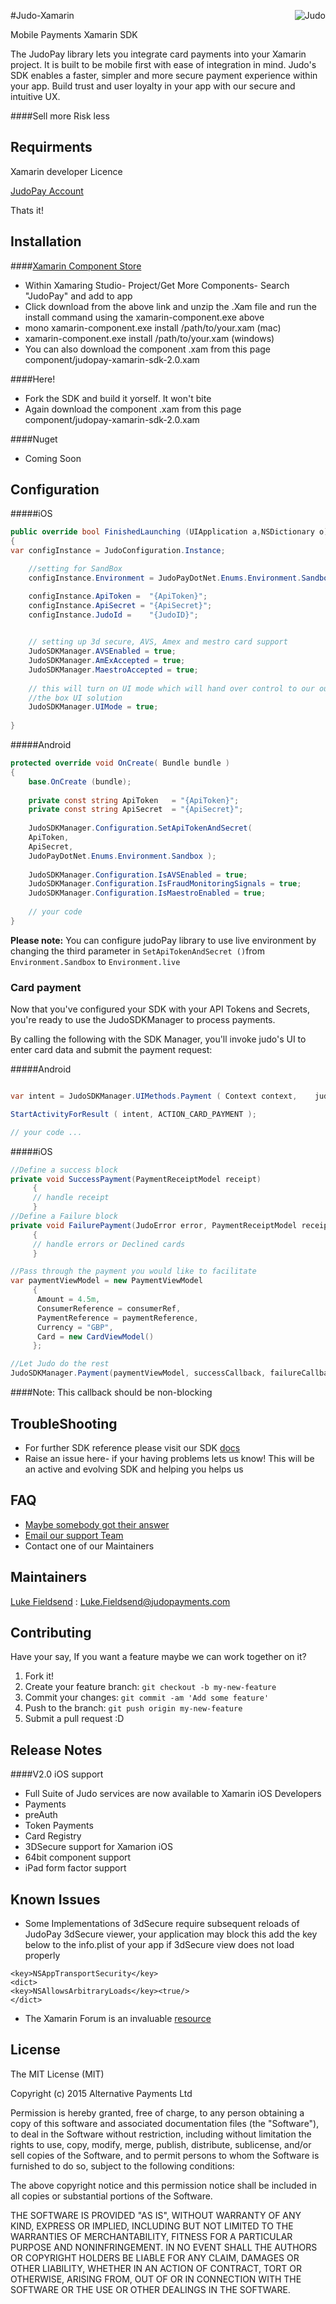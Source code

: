 <p>
  <img  align="right" src="https://github.com/JudoPay/Judo-Xamarin/blob/master/resources/judo_logo.png?raw=true" alt="Judo"/>
</p>
#Judo-Xamarin

Mobile Payments Xamarin SDK


The JudoPay library lets you integrate card payments into your Xamarin project. It is built to be mobile first with ease of integration in mind. Judo's SDK enables a faster, simpler and more secure payment experience within your app. Build trust and user loyalty in your app with our secure and intuitive UX.

####Sell more Risk less

## Requirments

Xamarin developer Licence

[JudoPay Account]( https://www.judopay.com/docs/ "JudoPay")

Thats it!

## Installation

####[Xamarin Component Store]( https://components.xamarin.com/view/judopay-xamarin-sdk "Component Store")
-   Within Xamaring Studio- Project/Get More Components- Search "JudoPay" and add to app
-   Click download from the above link and unzip the .Xam file and run the install command using the xamarin-component.exe above
  -  mono xamarin-component.exe install /path/to/your.xam (mac)
  -  xamarin-component.exe install /path/to/your.xam (windows)
-   You can also download the component .xam from this page component/judopay-xamarin-sdk-2.0.xam

####Here!
-  Fork the SDK and build it yorself. It won't bite
-  Again download the component .xam from this page component/judopay-xamarin-sdk-2.0.xam

####Nuget
-  Coming Soon

## Configuration

#####iOS
``` csharp
public override bool FinishedLaunching (UIApplication a,NSDictionary o)
{
var configInstance = JudoConfiguration.Instance;

	//setting for SandBox
	configInstance.Environment = JudoPayDotNet.Enums.Environment.Sandbox;

	configInstance.ApiToken =  "{ApiToken}";
	configInstance.ApiSecret = "{ApiSecret}";
	configInstance.JudoId =    "{JudoID}";

 
    // setting up 3d secure, AVS, Amex and mestro card support
    JudoSDKManager.AVSEnabled = true;
    JudoSDKManager.AmExAccepted = true;
    JudoSDKManager.MaestroAccepted = true;
            
    // this will turn on UI mode which will hand over control to our out of 
    //the box UI solution
    JudoSDKManager.UIMode = true;
            
}
```

#####Android
``` csharp
protected override void OnCreate( Bundle bundle )
{
	base.OnCreate (bundle);
	
	private const string ApiToken   = "{ApiToken}";
	private const string ApiSecret	= "{ApiSecret}";
	
	JudoSDKManager.Configuration.SetApiTokenAndSecret(
	ApiToken, 
	ApiSecret,
	JudoPayDotNet.Enums.Environment.Sandbox );
	
	JudoSDKManager.Configuration.IsAVSEnabled = true;
	JudoSDKManager.Configuration.IsFraudMonitoringSignals = true;
	JudoSDKManager.Configuration.IsMaestroEnabled = true;
	
	// your code
}
```
**Please note:** You can configure judoPay library to use live environment by changing the third parameter in `SetApiTokenAndSecret ()`from `Environment.Sandbox` to `Environment.live`


### Card payment

Now that you've configured your SDK with your API Tokens and Secrets, you're ready to use the JudoSDKManager to process payments. 

By calling the following with the SDK Manager, you'll invoke judo's UI to enter card data and submit the payment request:

#####Android
```csharp

var intent = JudoSDKManager.UIMethods.Payment ( Context context,  	judoId, currency, amount, paymentReference, consumerRef, metaData );

StartActivityForResult ( intent, ACTION_CARD_PAYMENT );

// your code ...
```

#####iOS
```csharp
//Define a success block
private void SuccessPayment(PaymentReceiptModel receipt)
     {
     // handle receipt
     }
//Define a Failure block
private void FailurePayment(JudoError error, PaymentReceiptModel receipt)
     {
     // handle errors or Declined cards
     }

//Pass through the payment you would like to facilitate
var paymentViewModel = new PaymentViewModel
     {
      Amount = 4.5m, 
      ConsumerReference = consumerRef,
      PaymentReference = paymentReference,
      Currency = "GBP",
      Card = new CardViewModel()
     };

//Let Judo do the rest
JudoSDKManager.Payment(paymentViewModel, successCallback, failureCallback, this.NavigationController);

```
####Note: 
This callback should be non-blocking

## TroubleShooting

-  For further SDK reference please visit our SDK [docs]( https://www.judopay.com/docs/ "Docs")
-  Raise an issue here- if your having problems lets us know! This will be an active and evolving SDK and helping you helps us

## FAQ

-  [Maybe somebody got their answer]( http://help.judopayments.com/ "Help")
-  [Email our support Team]( http://help.judopayments.com/customer/portal/emails/new "Support")
-  Contact one of our Maintainers

## Maintainers

[Luke Fieldsend]( https://github.com/LukeFieldsend "ItsYourBoi!")  : Luke.Fieldsend@judopayments.com

## Contributing

Have your say, If you want a feature maybe we can work together on it?

1. Fork it!
2. Create your feature branch: `git checkout -b my-new-feature`
3. Commit your changes: `git commit -am 'Add some feature'`
4. Push to the branch: `git push origin my-new-feature`
5. Submit a pull request :D

## Release Notes

####V2.0 iOS support
-  Full Suite of Judo services are now available to Xamarin iOS Developers
  -  Payments
  -  preAuth
  -  Token Payments
  -  Card Registry
-  3DSecure support for Xamarion iOS
-  64bit component support
-  iPad form factor support

## Known Issues

-  Some Implementations of 3dSecure require subsequent reloads of JudoPay 3dSecure viewer, your application may block this
add the key below to the info.plist of your app if 3dSecure view does not load properly
```
<key>NSAppTransportSecurity</key> 
<dict> 
<key>NSAllowsArbitraryLoads</key><true/> 
</dict> 
```


-  The Xamarin Forum is an invaluable [resource]( http://forums.xamarin.com/ "Xamarin Forum")  

## License

The MIT License (MIT)

Copyright (c) 2015 Alternative Payments Ltd

Permission is hereby granted, free of charge, to any person obtaining a copy of this software and associated documentation files (the "Software"), to deal in the Software without restriction, including without limitation the rights to use, copy, modify, merge, publish, distribute, sublicense, and/or sell copies of the Software, and to permit persons to whom the Software is furnished to do so, subject to the following conditions:

The above copyright notice and this permission notice shall be included in all copies or substantial portions of the Software.

THE SOFTWARE IS PROVIDED "AS IS", WITHOUT WARRANTY OF ANY KIND, EXPRESS OR IMPLIED, INCLUDING BUT NOT LIMITED TO THE WARRANTIES OF MERCHANTABILITY, FITNESS FOR A PARTICULAR PURPOSE AND NONINFRINGEMENT. IN NO EVENT SHALL THE AUTHORS OR COPYRIGHT HOLDERS BE LIABLE FOR ANY CLAIM, DAMAGES OR OTHER LIABILITY, WHETHER IN AN ACTION OF CONTRACT, TORT OR OTHERWISE, ARISING FROM, OUT OF OR IN CONNECTION WITH THE SOFTWARE OR THE USE OR OTHER DEALINGS IN THE SOFTWARE.
